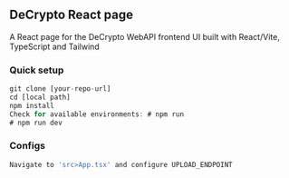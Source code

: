 ## DeCrypto React page

A React page for the DeCrypto WebAPI frontend UI built with React/Vite, TypeScript and Tailwind

### Quick setup

```javascript
git clone [your-repo-url]
cd [local path]
npm install
Check for available environments: # npm run
# npm run dev
```
### Configs

```javascript
Navigate to 'src>App.tsx' and configure UPLOAD_ENDPOINT
```
